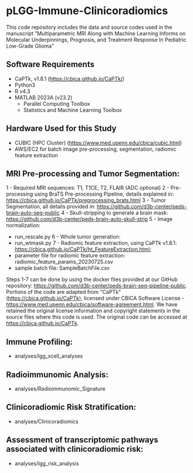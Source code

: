 # pLGG-Immune-Clinicoradiomics
This code repository includes the data and source codes used in the manuscript "Multiparametric MRI Along with Machine Learning Informs on Molecular Underpinnings, Prognosis, and Treatment Response In Pediatric Low-Grade Glioma"

## Software Requirements
- CaPTk, v1.8.1 (https://cbica.github.io/CaPTk/)
- Python3 
- R v4.3
- MATLAB 2023A (v23.2)
  - Parallel Computing Toolbox
  - Statistics and Machine Learning Toolbox

## Hardware Used for this Study
- CUBIC (HPC Cluster) (https://www.med.upenn.edu/cbica/cubic.html)
- AWS/EC2 for batch image pre-processing, segmentation, radiomic feature extraction


## MRI Pre-processing and Tumor Segmentation:
1 - Required MRI sequences: T1, T1CE, T2, FLAIR (ADC optional)
2 - Pre-processing using BraTS Pre-processing Pipeline, details explained in: https://cbica.github.io/CaPTk/preprocessing_brats.html
3 - Tumor Segmentation, all details provided in: https://github.com/d3b-center/peds-brain-auto-seg-public
4 - Skull-stripping to generate a brain mask: https://github.com/d3b-center/peds-brain-auto-skull-strip
5 - Image normalization:
   - run_rescale.py
6 - Whole tumor generation:
   - run_wtmask.py
7 - Radiomic feature extraction, using CaPTk v1.8.1: https://cbica.github.io/CaPTk/ht_FeatureExtraction.html;
  - parameter file for radiomic feature extraction: radiomic_feature_params_20230725.csv
  - sample batch file: SampleBatchFile.csv

Steps 1-7 can be done by using the docker files provided at our GitHub repository: https://github.com/d3b-center/peds-brain-seg-pipeline-public. Portions of the code are adapted from "CaPTk" (https://cbica.github.io/CaPTk), licensed under CBICA Software License - https://www.med.upenn.edu/cbica/software-agreement.html. We have retained the original license information and copyright statements in the source files where this code is used. The original code can be accessed at https://cbica.github.io/CaPTk.

## Immune Profiling:
- analyses/lgg_xcell_analyses

## Radioimmunomic Analysis:
- analyses/Radioimmunomic_Signature

## Clinicoradiomic Risk Stratification:
- analyses/Clinicoradiomics

## Assessment of transcriptomic pathways associated with clinicoradiomic risk:
- analyses/lgg_risk_analysis

